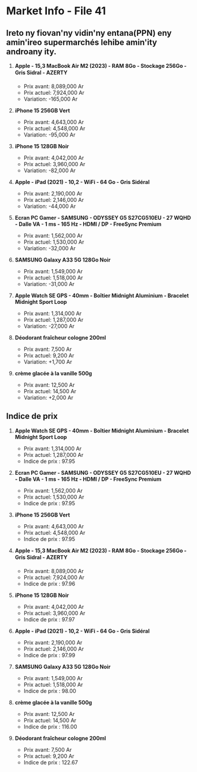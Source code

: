 # Market Info - File 41

## Ireto ny fiovan'ny vidin'ny entana(PPN) eny amin'ireo supermarchés lehibe amin'ity androany ity.

1. **Apple - 15,3 MacBook Air M2 (2023) - RAM 8Go - Stockage 256Go - Gris Sidral - AZERTY**
   - Prix avant: 8,089,000 Ar
   - Prix actuel: 7,924,000 Ar
   - Variation: -165,000 Ar

2. **iPhone 15 256GB Vert**
   - Prix avant: 4,643,000 Ar
   - Prix actuel: 4,548,000 Ar
   - Variation: -95,000 Ar

3. **iPhone 15 128GB Noir**
   - Prix avant: 4,042,000 Ar
   - Prix actuel: 3,960,000 Ar
   - Variation: -82,000 Ar

4. **Apple - iPad (2021) - 10,2 - WiFi - 64 Go - Gris Sidéral**
   - Prix avant: 2,190,000 Ar
   - Prix actuel: 2,146,000 Ar
   - Variation: -44,000 Ar

5. **Ecran PC Gamer - SAMSUNG - ODYSSEY G5 S27CG510EU - 27 WQHD - Dalle VA - 1 ms - 165 Hz - HDMI / DP - FreeSync Premium**
   - Prix avant: 1,562,000 Ar
   - Prix actuel: 1,530,000 Ar
   - Variation: -32,000 Ar

6. **SAMSUNG Galaxy A33 5G 128Go Noir**
   - Prix avant: 1,549,000 Ar
   - Prix actuel: 1,518,000 Ar
   - Variation: -31,000 Ar

7. **Apple Watch SE GPS - 40mm - Boîtier Midnight Aluminium - Bracelet Midnight Sport Loop**
   - Prix avant: 1,314,000 Ar
   - Prix actuel: 1,287,000 Ar
   - Variation: -27,000 Ar

8. **Déodorant fraîcheur cologne 200ml**
   - Prix avant: 7,500 Ar
   - Prix actuel: 9,200 Ar
   - Variation: +1,700 Ar

9. **crème glacée à la vanille 500g**
   - Prix avant: 12,500 Ar
   - Prix actuel: 14,500 Ar
   - Variation: +2,000 Ar



## Indice de prix

1. **Apple Watch SE GPS - 40mm - Boîtier Midnight Aluminium - Bracelet Midnight Sport Loop**
   - Prix avant: 1,314,000 Ar
   - Prix actuel: 1,287,000 Ar
   - Indice de prix : 97.95

2. **Ecran PC Gamer - SAMSUNG - ODYSSEY G5 S27CG510EU - 27 WQHD - Dalle VA - 1 ms - 165 Hz - HDMI / DP - FreeSync Premium**
   - Prix avant: 1,562,000 Ar
   - Prix actuel: 1,530,000 Ar
   - Indice de prix : 97.95

3. **iPhone 15 256GB Vert**
   - Prix avant: 4,643,000 Ar
   - Prix actuel: 4,548,000 Ar
   - Indice de prix : 97.95

4. **Apple - 15,3 MacBook Air M2 (2023) - RAM 8Go - Stockage 256Go - Gris Sidral - AZERTY**
   - Prix avant: 8,089,000 Ar
   - Prix actuel: 7,924,000 Ar
   - Indice de prix : 97.96

5. **iPhone 15 128GB Noir**
   - Prix avant: 4,042,000 Ar
   - Prix actuel: 3,960,000 Ar
   - Indice de prix : 97.97

6. **Apple - iPad (2021) - 10,2 - WiFi - 64 Go - Gris Sidéral**
   - Prix avant: 2,190,000 Ar
   - Prix actuel: 2,146,000 Ar
   - Indice de prix : 97.99

7. **SAMSUNG Galaxy A33 5G 128Go Noir**
   - Prix avant: 1,549,000 Ar
   - Prix actuel: 1,518,000 Ar
   - Indice de prix : 98.00

8. **crème glacée à la vanille 500g**
   - Prix avant: 12,500 Ar
   - Prix actuel: 14,500 Ar
   - Indice de prix : 116.00

9. **Déodorant fraîcheur cologne 200ml**
   - Prix avant: 7,500 Ar
   - Prix actuel: 9,200 Ar
   - Indice de prix : 122.67

